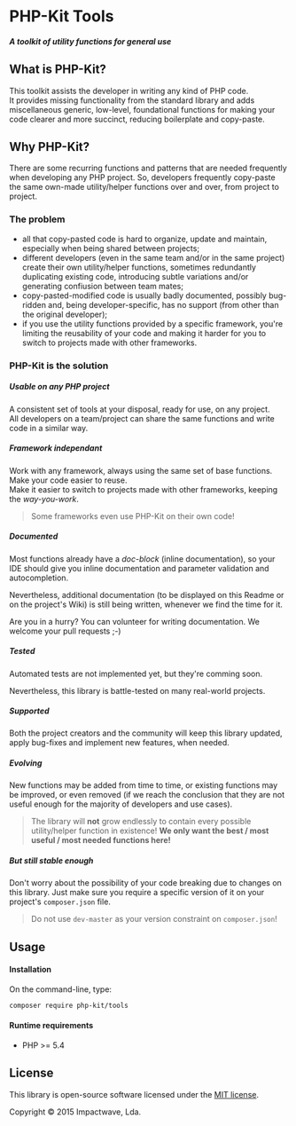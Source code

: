 # PHP-Kit Tools
##### A toolkit of utility functions for general use

## What is PHP-Kit?

This toolkit assists the developer in writing any kind of PHP code.  
It provides missing functionality from the standard library and adds miscellaneous generic, low-level, 
foundational functions for making your code clearer and more succinct, reducing boilerplate and copy-paste.

## Why PHP-Kit?

There are some recurring functions and patterns that are needed frequently when developing any PHP project.
So, developers frequently copy-paste the same own-made utility/helper functions over and over, from project to project.
  
### The problem

* all that copy-pasted code is hard to organize, update and maintain, especially when being shared between projects;
* different developers (even in the same team and/or in the same project) create their own utility/helper functions, sometimes redundantly duplicating existing code, introducing subtle variations and/or generating confiusion between team mates;
* copy-pasted-modified code is usually badly documented, possibly bug-ridden and, being developer-specific, has no support (from other than the original developer);
* if you use the utility functions provided by a specific framework, you're limiting the reusability of your code and making it harder for you to switch to projects made with other frameworks.

### PHP-Kit is the solution

##### Usable on any PHP project

A consistent set of tools at your disposal, ready for use, on any project.  
All developers on a team/project can share the same functions and write code in a similar way.

##### Framework independant

Work with any framework, always using the same set of base functions.  
Make your code easier to reuse.  
Make it easier to switch to projects made with other frameworks, keeping the *way-you-work*.  

> Some frameworks even use PHP-Kit on their own code!

##### Documented

Most functions already have a *doc-block* (inline documentation), so your IDE should give you inline documentation and parameter validation and autocompletion.

Nevertheless, additional documentation (to be displayed on this Readme or on the project's Wiki) is still being written, whenever we find the time for it.

Are you in a hurry? You can volunteer for writing documentation. We welcome your pull requests ;-)

##### Tested

Automated tests are not implemented yet, but they're comming soon.

Nevertheless, this library is battle-tested on many real-world projects.

##### Supported

Both the project creators and the community will keep this library updated, apply bug-fixes and implement new features, when needed.

##### Evolving

New functions may be added from time to time, or existing functions may be improved, or even removed (if we reach the conclusion that they are not useful enough for the majority of developers and use cases).

> The library will **not** grow endlessly to contain every possible utility/helper function in existence! **We only want the best / most useful / most needed functions here!**

##### But still stable enough

Don't worry about the possibility of your code breaking due to changes on this library. Just make sure you require a specific version of it on your project's `composer.json` file.

> Do not use `dev-master` as your version constraint on `composer.json`!

## Usage

#### Installation

On the command-line, type:

```sh
composer require php-kit/tools
```

#### Runtime requirements

- PHP >= 5.4

## License

This library is open-source software licensed under the [MIT license](http://opensource.org/licenses/MIT).

Copyright &copy; 2015 Impactwave, Lda.
